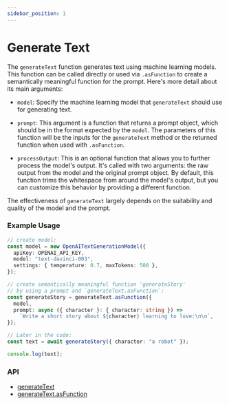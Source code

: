 ```yaml
---
sidebar_position: 1
---
```


# Generate Text

The `generateText` function generates text using machine learning models. This function can be called directly or used via `.asFunction` to create a semantically meaningful function for the prompt. Here's more detail about its main arguments:

- `model`: Specify the machine learning model that `generateText` should use for generating text.

- `prompt`: This argument is a function that returns a prompt object, which should be in the format expected by the `model`. The parameters of this function will be the inputs for the `generateText` method or the returned function when used with `.asFunction`.

- `processOutput`: This is an optional function that allows you to further process the model's output. It's called with two arguments: the raw output from the model and the original prompt object. By default, this function trims the whitespace from around the model's output, but you can customize this behavior by providing a different function.

The effectiveness of `generateText` largely depends on the suitability and quality of the model and the prompt.

### Example Usage

```ts
// create model:
const model = new OpenAITextGenerationModel({
  apiKey: OPENAI_API_KEY,
  model: "text-davinci-003",
  settings: { temperature: 0.7, maxTokens: 500 },
});

// create semantically meaningful function 'generateStory'
// by using a prompt and `generateText.asFunction`:
const generateStory = generateText.asFunction({
  model,
  prompt: async ({ character }: { character: string }) =>
    `Write a short story about ${character} learning to love:\n\n`,
});

// Later in the code:
const text = await generateStory({ character: "a robot" });

console.log(text);
```

### API

- [generateText](/api/modules/#generatetext)
- [generateText.asFunction](/api/namespaces/generateText#asfunction)
